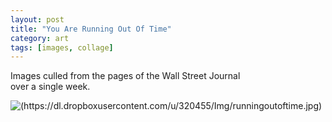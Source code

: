 ```yaml
---
layout: post
title: "You Are Running Out Of Time"
category: art
tags: [images, collage]
---
```


Images culled from the pages of the Wall Street Journal  
over a single week. 


![(https://dl.dropboxusercontent.com/u/320455/Img/runningoutoftime.jpg)](https://dl.dropboxusercontent.com/u/320455/Img/runningoutoftime_.jpeg)